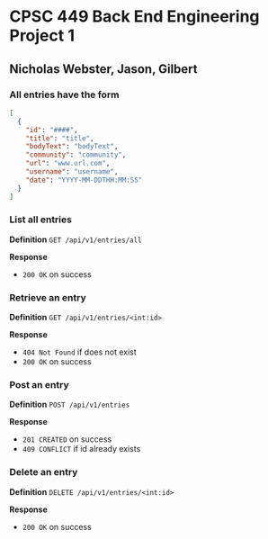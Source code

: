 # CPSC 449 Back End Engineering Project 1
## Nicholas Webster, Jason, Gilbert

### All entries have the form
```json
[
  {
    "id": "####",
    "title": "title",
    "bodyText": "bodyText",
    "community": "community",
    "url": "www.url.com",
    "username": "username",
    "date": "YYYY-MM-DDTHH:MM:SS"
  }
]
```

### List all entries
**Definition**
`GET /api/v1/entries/all`

**Response**
- `200 OK` on success


### Retrieve an entry
**Definition**
`GET /api/v1/entries/<int:id>`

**Response**
- `404 Not Found` if does not exist
- `200 OK` on success



### Post an entry
**Definition**
`POST /api/v1/entries`

**Response**
- `201 CREATED` on success
- `409 CONFLICT` if id already exists


### Delete an entry
**Definition**
`DELETE /api/v1/entries/<int:id>`

**Response**
- `200 OK` on success
